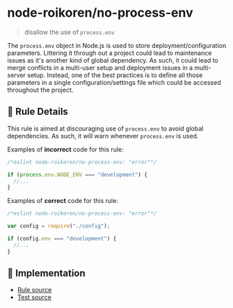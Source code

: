 # node-roikoren/no-process-env
> disallow the use of `process.env`

The `process.env` object in Node.js is used to store deployment/configuration parameters. Littering it through out a project could lead to maintenance issues as it's another kind of global dependency. As such, it could lead to merge conflicts in a multi-user setup and deployment issues in a multi-server setup. Instead, one of the best practices is to define all those parameters in a single configuration/settings file which could be accessed throughout the project.

## 📖 Rule Details

This rule is aimed at discouraging use of `process.env` to avoid global dependencies. As such, it will warn whenever `process.env` is used.

Examples of **incorrect** code for this rule:

```js
/*eslint node-roikoren/no-process-env: "error"*/

if (process.env.NODE_ENV === "development") {
  //...
}
```

Examples of **correct** code for this rule:

```js
/*eslint node-roikoren/no-process-env: "error"*/

var config = require("./config");

if (config.env === "development") {
  //...
}
```

## 🔎 Implementation

- [Rule source](https://github.com/roikoren755/eslint-plugin-node/blob/v1.0.0/src/rules/no-process-env.ts)
- [Test source](https://github.com/roikoren755/eslint-plugin-node/blob/v1.0.0/tests/src/rules/no-process-env.ts)
